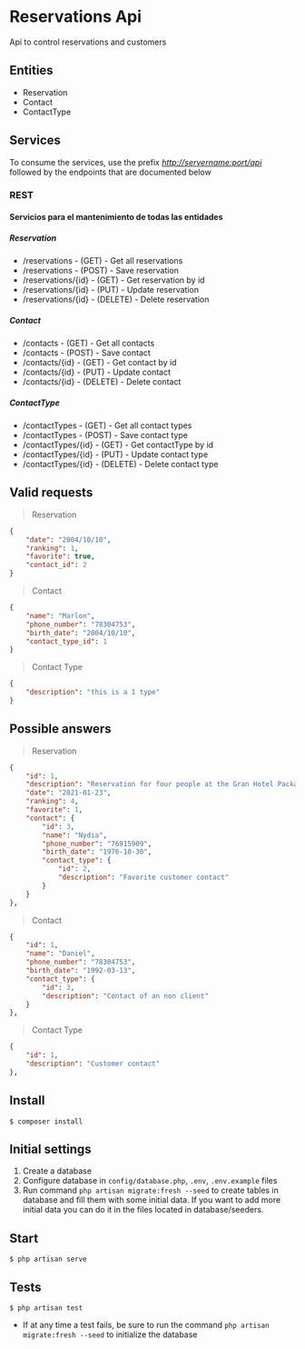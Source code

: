 # Reservations Api

Api to control reservations and customers

## Entities

- Reservation
- Contact
- ContactType

## Services

To consume the services, use the prefix *<http://servername:port/api>* followed by the endpoints that are documented below

### REST

#### Servicios para el mantenimiento de todas las entidades

##### Reservation

- /reservations - (GET) - Get all reservations
- /reservations - (POST) - Save reservation
- /reservations/{id} - (GET) - Get reservation by id
- /reservations/{id} - (PUT) - Update reservation
- /reservations/{id} - (DELETE) - Delete reservation

##### Contact

- /contacts - (GET) - Get all contacts
- /contacts - (POST) - Save contact
- /contacts/{id} - (GET) - Get contact by id
- /contacts/{id} - (PUT) - Update contact
- /contacts/{id} - (DELETE) - Delete contact

##### ContactType

- /contactTypes - (GET) - Get all contact types
- /contactTypes - (POST) - Save contact type
- /contactTypes/{id} - (GET) - Get contactType by id
- /contactTypes/{id} - (PUT) - Update contact type
- /contactTypes/{id} - (DELETE) - Delete contact type

## Valid requests

> Reservation

```json
{
    "date": "2004/10/10",
    "ranking": 1,
    "favorite": true,
    "contact_id": 2
}

```

> Contact

```json
{
    "name": "Marlon",
    "phone_number": "78304753",
    "birth_date": "2004/10/10",
    "contact_type_id": 1
}
```

> Contact Type

```json
{
    "description": "this is a 1 type"
}
```

## Possible answers

> Reservation

```json
{
    "id": 1,
    "description": "Reservation for four people at the Gran Hotel Packard, includes lunch and dinner, in the evening there will be a recreational activity where participation games are included.",
    "date": "2021-01-23",
    "ranking": 4,
    "favorite": 1,
    "contact": {
        "id": 3,
        "name": "Nydia",
        "phone_number": "76915909",
        "birth_date": "1976-10-30",
        "contact_type": {
            "id": 2,
            "description": "Favorite customer contact"
        }
    }
},
```

> Contact

```json
{
    "id": 1,
    "name": "Daniel",
    "phone_number": "78304753",
    "birth_date": "1992-03-13",
    "contact_type": {
        "id": 3,
        "description": "Contact of an non client"
    }
},
```

> Contact Type

```json
{
    "id": 1,
    "description": "Customer contact"
},
```

## Install

``
$ composer install
``
## Initial settings

1. Create a database
2. Configure database in `config/database.php`, `.env`, `.env.example` files
3. Run command `php artisan migrate:fresh --seed` to create tables in database and fill them with some initial data. If you want to add more initial data you can do it in the files located in database/seeders.

## Start

``
$ php artisan serve
``

## Tests

``
$ php artisan test
``

- If at any time a test fails, be sure to run the command `php artisan migrate:fresh --seed` to initialize the database
